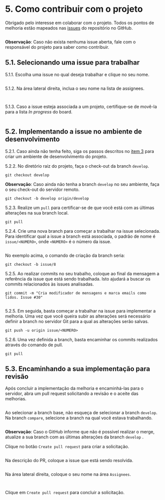 # 5. Como contribuir com o projeto

Obrigado pelo interesse em colaborar com o projeto. Todos os pontos de melhoria estão mapeados nas [issues](../issues) do repositório no GitHub. 

<p align="center">
<img alt="" src="https://user-images.githubusercontent.com/13152452/81430970-c48c1e00-9136-11ea-9c2c-bc574cff9f28.png">
</p>

**Observação**: Caso não exista nenhuma issue aberta, fale com o responsável do projeto para saber como contribuir.

## 5.1. Selecionando uma issue para trabalhar
 
5.1.1. Escolha uma issue no qual deseja trabalhar e clique no seu nome.

<p align="center">
<img alt="" src="https://user-images.githubusercontent.com/13152452/81430974-c524b480-9136-11ea-9576-305b7229c415.png">
</p>

5.1.2. Na área lateral direita, inclua o seu nome na lista de assignees.

<p align="center">
<img alt="" src="https://user-images.githubusercontent.com/13152452/81430976-c5bd4b00-9136-11ea-9065-a69d686cf47e.png">
</p>

<p align="center">
<img alt="" src="https://user-images.githubusercontent.com/13152452/81430980-c6ee7800-9136-11ea-8e30-b5549fba5938.png">
</p>

5.1.3. Caso a issue esteja associada a um projeto, certifique-se de movê-la para a lista *In progress* do board.

<p align="center">
<img alt="" src="https://user-images.githubusercontent.com/13152452/81430983-c7870e80-9136-11ea-9c20-8bd5a59d4145.png">
</p>

## 5.2. Implementando a issue no ambiente de desenvolvimento

5.2.1. Caso ainda não tenha feito, siga os passos descritos no [item 3][3] para criar um ambiente de desenvolvimento do projeto.

5.2.2. No diretório raiz do projeto, faça o check-out da branch `develop`.

`git checkout develop`

**Observação**: Caso ainda não tenha a branch `develop` no seu ambiente, faça o seu check-out do servidor remoto.

`git checkout -b develop origin/develop`

5.2.3. Realize um `pull` para certificar-se de que você está com as últimas alterações na sua branch local.

`git pull`

5.2.4. Crie uma nova branch para começar a trabalhar na issue selecionada. Para identificar qual a issue a branch está associada, o padrão de nome é `issue/<NUMERO>`, onde `<NUMERO>` é o número da issue.

<p align="center">
<img alt="" src="https://user-images.githubusercontent.com/13152452/81430988-c8b83b80-9136-11ea-9925-c8aa3924fdd0.png">
</p>

No exemplo acima, o comando de criação da branch seria:

`git checkout -b issue/8`

5.2.5. Ao realizar commits no seu trabalho, coloque ao final da mensagem a referência da issue que está sendo trabalhada. Isto ajudará a buscar os commits relacionados às issues analisadas.

`git commit -m "Cria modificador de mensagens e marca emails como lidos. Issue #30"`


<p align="center">
<img alt="" src="https://user-images.githubusercontent.com/13152452/81430990-c950d200-9136-11ea-8d3e-7798e75e59d5.png">
</p>

5.2.5. Em seguida, basta começar a trabalhar na issue para implementar a melhoria. Uma vez que você queira subir as alterações será necessário definir a branch no servidor Git para a qual as alterações serão salvas.

`git push -u origin issue/<NUMERO>`

5.2.6. Uma vez definida a branch, basta encaminhar os commits realizados através do comando de pull.

`git pull`

## 5.3. Encaminhando a sua implementação para revisão

Após concluir a implementação da melhoria e encaminhá-las para o servidor, abra um pull request solicitando a revisão e o aceite das melhorias.

<p align="center">
<img alt="" src="https://user-images.githubusercontent.com/13152452/81430989-c8b83b80-9136-11ea-81ec-0e351cf0e633.png">
</p>

Ao selecionar a branch base, não esqueça de selecionar a branch `develop`. Na branch `compare`, selecione a branch na qual você estava trabalhando.

<p align="center">
<img alt="" src="https://user-images.githubusercontent.com/13152452/81430992-c9e96880-9136-11ea-9afb-6c1c2347882d.png">
</p>

**Observação**: Caso o GitHub informe que não é possível realizar o merge, atualize a sua branch com as últimas alterações da branch `develop` .

Clique no botão `Create pull request` para criar a solicitação.

<p align="center">
<img alt="" src="https://user-images.githubusercontent.com/13152452/81430993-ca81ff00-9136-11ea-9115-1775cb4daf5e.png">
</p>

Na descrição do PR, coloque a issue que está sendo resolvida.

<p align="center">
<img alt="" src="https://user-images.githubusercontent.com/13152452/81430994-ca81ff00-9136-11ea-93a1-4048d69b2e22.png">
</p>

Na área lateral direita, coloque o seu nome na área `Assignees`.

<p align="center">
<img alt="" src="https://user-images.githubusercontent.com/13152452/81430997-cb1a9580-9136-11ea-870d-954484e0c438.png">
</p>

<p align="center">
<img alt="" src="https://user-images.githubusercontent.com/13152452/81430999-cbb32c00-9136-11ea-8bd2-4b8e8f3aeb58.png">
</p>

Clique em `Create pull request` para concluir a solicitação.

[1]: ../REAME.md#1-apresentação
[2]: ./tecnologias-e-instalacao.md#2-tecnologias-utilizadas
[2.1]: ./tecnologias-e-instalacao.md#21-tecnologias-necessárias-no-ambiente-de-execução
[2.2]: ./tecnologias-e-instalacao.md#22-tecnologias-utilizadas-como-solução-no-programa
[3]: ./tecnologias-e-instalacao.md#3-como-instalar-o-ambiente-de-desenvolvimento
[3.1]: ./tecnologias-e-instalacao.md#31-instalar-os-softwares-necessários
[3.2]: ./tecnologias-e-instalacao.md#32-clonar-o-repositório-git
[3.3]: ./tecnologias-e-instalacao.md#33-criar-ou-solicitar-as-credenciais-do-programa-no-google-cloud-platform
[3.4]: ./tecnologias-e-instalacao.md#34-criar-ou-solicitar-as-credenciais-de-conta-de-serviços-no-google-cloud-platform
[3.5]: ./tecnologias-e-instalacao.md#35-importar-o-projeto-no-intellij-ide
[3.6]: ./tecnologias-e-instalacao.md#36-criar-a-configuração-de-execução-do-programa
[3.7]: ./tecnologias-e-instalacao.md#37-definir-variáveis-de-ambiente
[4]: ./como-executar-o-programa.md#4-como-executar-o-programa
[4.1]: ./como-executar-o-programa.md41-executando-o-programa-via-intellij
[4.2]: ./como-executar-o-programa.md#42-executando-o-programa-via-linha-de-comando
[4.3]: ./como-executar-o-programa.md#43-executando-o-programa-através-do-google-app-engine
[5]: #5-como-contribuir-com-o-projeto
[5.1]: #51-selecionando-uma-issue-para-trabalhar
[5.2]: #52-implementando-a-issue-no-ambiente-de-desenvolvimento
[5.3]: #53-encaminhando-a-sua-implementação-para-revisão